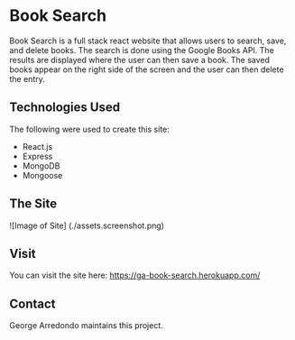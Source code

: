 # Book Search

Book Search is a full stack react website that allows users to search, save, and delete books. The search is done using the Google Books API. The results are displayed where the user can then save a book. The saved books appear on the right side of the screen and the user can then delete the entry.

## Technologies Used

The following were used to create this site:

* React.js
* Express
* MongoDB
* Mongoose

## The Site

![Image of Site] (./assets.screenshot.png)

## Visit

You can visit the site here: https://ga-book-search.herokuapp.com/

## Contact

George Arredondo maintains this project.